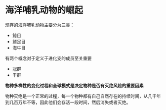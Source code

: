 # 海洋哺乳动物的崛起

现存的海洋哺乳动物主要分为三类：

- 鲸目
-  鳍足目
- 海牛目

有两个概念对于定义于进化支的成员至关重要

- 冠群
- 干群

**物种多样性的变化过程和全球模式是决定物种是否有灭绝风险的重要因素**

物种灭绝是一个正常的过程，每一个物种都有自己自然存在的持续时间，从几千年到几百万年不等，因此他们会存活一段时间，然后消失或者灭绝。

